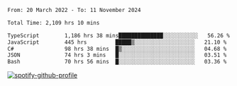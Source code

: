 <!--START_SECTION:waka-->

```txt
From: 20 March 2022 - To: 11 November 2024

Total Time: 2,109 hrs 10 mins

TypeScript        1,186 hrs 38 mins██████████████░░░░░░░░░░░   56.26 %
JavaScript        445 hrs         █████▒░░░░░░░░░░░░░░░░░░░   21.10 %
C#                98 hrs 38 mins  █▒░░░░░░░░░░░░░░░░░░░░░░░   04.68 %
JSON              74 hrs 3 mins   █░░░░░░░░░░░░░░░░░░░░░░░░   03.51 %
Bash              70 hrs 56 mins  █░░░░░░░░░░░░░░░░░░░░░░░░   03.36 %
```

<!--END_SECTION:waka-->
[![spotify-github-profile](https://spotify-github-profile.vercel.app/api/view?uid=c00zprrvy9xiloa9qnco3hmng&cover_image=true&theme=novatorem&show_offline=false&background_color=121212&bar_color=53b14f&bar_color_cover=false)](https://spotify-github-profile.vercel.app/api/view?uid=c00zprrvy9xiloa9qnco3hmng&redirect=true)



